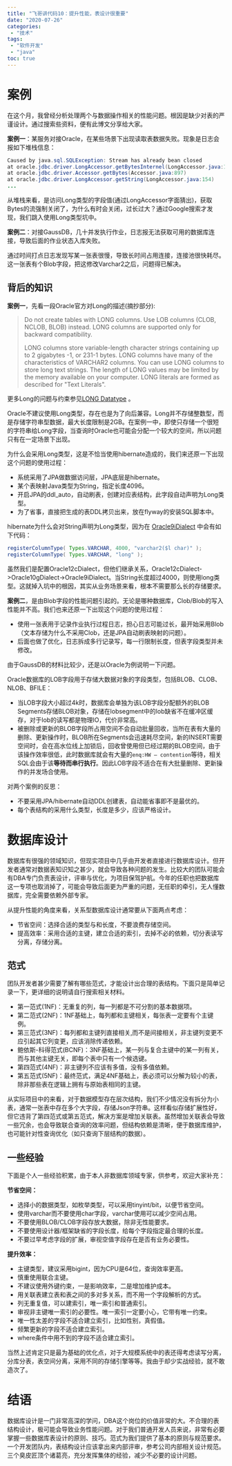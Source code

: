 ```yaml
---
title: "飞哥讲代码10：提升性能，表设计很重要"
date: "2020-07-26"
categories:
 - "技术"
tags:
 - "软件开发"
 - "java"
toc: true
---
```


# 案例

在这个月，我曾经分析处理两个与数据操作相关的性能问题。根因是缺少对表的严谨设计。通过搜索些资料，便有此博文分享给大家。

**案例一**：某服务对接Oracle，在某些场景下出现读取表数据失败。现象是日志会报如下堆栈信息：

```java
Caused by java.sql.SQLException: Stream has already bean closed
at oracle.jdbc.driver.LongAccessor.getBytesInternel(LongAccessor.java:127)
at oracle.jdbc.driver.Accessor.getBytes(Accessor.java:897)
at oracle.jdbc.driver.LongAccessor.getString(LongAccessor.java:154)
...
```

从堆栈来看，是访问Long类型的字段值(通过LongAccessor字面猜出)，获取Bytes的流强制关闭了，为什么有时会关闭，过长过大？通过Google搜索才发现，我们跳入使用Long类型坑中。

<!--more-->
**案例二**：对接GaussDB，几十并发执行作业，日志报无法获取可用的数据库连接，导致后面的作业状态入库失败。

通过时间打点日志发现写某一张表很慢，导致长时间占用连接，连接池很快耗尽。这一张表有个Blob字段，把这修改Varchar2之后，问题得已解决。

## 背后的知识

**案例一**，先看一段Oracle官方对Long的描述(摘抄部分):

> Do not create tables with LONG columns. Use LOB columns (CLOB, NCLOB, BLOB) instead. LONG columns are supported only for backward compatibility.  
>   
> LONG columns store variable-length character strings containing up to 2 gigabytes -1, or 231-1 bytes. LONG columns have many of the characteristics of VARCHAR2 columns. You can use LONG columns to store long text strings. The length of LONG values may be limited by the memory available on your computer. LONG literals are formed as described for "Text Literals".

更多Long的问题与约束参见[LONG Datatype](https://docs.oracle.com/cd/B28359_01/server.111/b28286/sql_elements001.htm#sthref103) 。

Oracle不建议使用Long类型，存在也是为了向后兼容。Long并不存储整数型，而是存储字符串型数据，最大长度限制是2GB。在案例一中，即使只存储一个很短的字符串给Long字段，当查询时Oracle也可能会分配一个较大的空间，所以问题只有在一定场景下出现。

为什么会采用Long类型，这是不恰当使用hibernate造成的，我们来还原一下出现这个问题的使用过程：

 - 系统采用了JPA做数据访问层，JPA底层是hibernate。
 - 某个表映射Java类型为String，指定长度4096。
 - 开启JPA的ddl_auto，自动刷表，创建对应表结构，此字段自动声明为Long类型。
 - 为了省事，直接把生成的表DDL拷贝出来，放在flyway的安装SQL脚本中。

hibernate为什么会对String声明为Long类型，因为在 [Oracle9iDialect](https://github.com/hibernate/hibernate-orm/blob/5.0/hibernate-core/src/main/java/org/hibernate/dialect/Oracle9iDialect.java) 中会有如下代码：

```java
registerColumnType( Types.VARCHAR, 4000, "varchar2($l char)" );
registerColumnType( Types.VARCHAR, "long" );
```

虽然我们是配置Oracle12cDialect，但他们继承关系，Oracle12cDialect->Oracle10gDialect->Oracle9iDialect。当String长度超过4000，则使用long类型。这就掉入坑中的根因，其实从业务场景来看，根本不需要那么长的存储要求。

**案例二**，是由Blob字段的性能问题引起的。无论是哪种数据库，Clob/Blob的写入性能并不高。我们也来还原一下出现这个问题的使用过程：

 - 使用一张表用于记录作业执行过程日志，担心日志可能过长，最开始采用Blob（文本存储为什么不采用Clob，还是JPA自动刷表映射的问题）。
 - 后面也做了优化，日志拆成多行记录写，每一行限制长度，但表字段类型并未修改。

由于GaussDB的材料比较少，还是以Oracle为例说明一下问题。

Oracle数据库的LOB字段用于存储大数据对象的字段类型，包括BLOB、CLOB、NLOB、BFILE：

 - 当LOB字段大小超过4k时，数据库会单独为该LOB字段分配额外的BLOB Segments存储BLOB对象，存储在lobsegment中的lob缺省不在缓冲区缓存，对于lob的读写都是物理IO，代价非常高。
 - 被删除或更新的BLOB字段所占用空间不会自动批量回收，当所在表有大量的删除、更新操作时，BLOB所在Segments会迅速耗尽空间，新的INSERT需要空间时，会在高水位线上加锁后，回收曾使用但已经过期的BLOB空间，由于该操作效率很低，此时数据库就会有大量的`enq:HW – contention`等待，相关SQL会由于该**等待而串行执行**。因此LOB字段不适合在有大批量删除、更新操作的并发场合使用。

对两个案例的反思：

 - 不要采用JPA/hibernate自动DDL创建表，自动能省事即不是最优的。
 - 每个表结构的采用什么类型，长度是多少，应该严格设计。

# 数据库设计

数据库有很强的领域知识，但现实项目中几乎由开发者直接进行数据库设计。但开发者通常对数据表知识知之甚少，就会导致各种问题的发生。比较大的团队可能会有DBA专门负责表设计，评审与优化，为项目保驾护航。今年的任职也把数据库这一专项也取消掉了，可能会导致后面更为严重的问题，无任职的牵引，无人懂数据库，完全需要依赖外部专家。

从提升性能的角度来看，关系型数据库设计通常要从下面两点考虑：

 - 节省空间：选择合适的类型与和长度，不要浪费存储空间。
 - 提高效率：采用合适的主键，建立合适的索引，去掉不必的依赖，切分表读写分离，存储分离。

## 范式

团队开发者甚少需要了解有哪些范式，才能设计出合理的表结构。下面只是简单记录一下，更详细的说明请自行搜索相关材料。

 -  第一范式(1NF)：无重复的列，每一列都是不可分割的基本数据项。
 -  第二范式(2NF)：1NF基础上，每列都和主键相关，每张表一定要有个主键例。
 -  第三范式(3NF)：每列都和主键列直接相关,而不是间接相关，非主键列变更不应引起其它列变更，应该消除传递依赖。
 -  鲍依斯-科得范式(BCNF)：3NF基础上，某一列与复合主键中的某一列有关，而与其他主键无关，即每个表中只有一个候选键。
 -  第四范式(4NF)：非主键列不应该有多值，没有多值依赖。
 -  第五范式(5NF)：最终范式，满足4NF基础上，表必须可以分解为较小的表，除非那些表在逻辑上拥有与原始表相同的主键。

从实际项目中的来看，对于数据模型存在层次结构，我们不少情况没有拆分为小表，通常一张表中存在多个大字段，存储Json字符串。这样看似存储扩展性好，但它违背了第四范式或第五范式，解决方案是增加关联表。虽然增加关联表会导致一些冗余，也会导致联合查询的效率问题，但结构依赖是清晰，便于数据库维护，也可能针对性查询优化（如只查询下层结构的数据）。

## 一些经验

下面是个人一些经验积累，由于本人非数据库领域专家，供参考，欢迎大家补充：

**节省空间：**

- 选择小的数据类型，如枚举类型，可以采用tinyint/bit，以便节省空间。
- 使用varchar而不要使用char字段，varchar使用可以减少空间占用。
- 不要使用BLOB/CLOB字段存放大数据，除非无性能要求。
- 不要使用设计器/框架缺省的字段长度，给每个字段指定最合理的长度。
- 不要过早考虑字段的扩展，审视空值字段存在是否有业务必要性。

**提升效率：**

- 主键类型，建议采用bigint，因为CPU是64位，查询效率更高。
- 慎重使用联合主键。
- 不建议使用外键约束，一是影响效率，二是增加维护成本。
- 用关联表建立表和表之间的多对多关系，而不用一个字段解析的方式。
- 列无重复值，可以建索引，唯一索引和普通索引。
- 审视非主键唯一索引的必要性。唯一索引一定要小心，它带有唯一约束。
- 唯一性太差的字段不适合建立索引，比如性别，真假值。
- 频繁更新的字段不适合建立索引。
- where条件中用不到的字段不适合建立索引。

当然上述肯定只是最为基础的优化点，对于大规模系统中的表还得考虑读写分离，分库分表，表空间分离，采用不同的存储引擎等等。我由于却少实战经验，就不敢造次了。

# 结语

数据库设计是一门非常高深的学问，DBA这个岗位的价值非常的大。不合理的表结构设计，极可能会导致业务性能问题。对于我们普通开发人员来说，非常有必要掌握一些数据库表设计的原则、技巧。范式为我们提供了基本的原则与规范要求。一个开发团队内，表结构设计应该拿出来内部评审，参考公司内部相关设计规范。三个臭皮匠顶个诸葛亮，充分发挥集体的经验，减少不必要的设计问题。